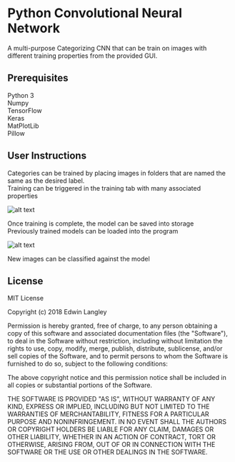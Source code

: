 # Python Convolutional Neural Network
A multi-purpose Categorizing CNN that can be train on images with different training properties from the provided GUI. 

## Prerequisites
Python 3<br />
Numpy<br />
TensorFlow<br />
Keras<br />
MatPlotLib<br />
Pillow <br />

## User Instructions
Categories can be trained by placing images in folders that are named the same as the desired label.<br />
Training can be triggered in the training tab with many associated properties <br />

![alt text](https://lh5.googleusercontent.com/tGjfVxo8LMvVLmiovvRNX0azImxp7pinctKL4t0vLl_MkD2D9dHCaavmZ5cTtPsunEfiHQ-oLVwso93ztrNb=w1911-h2034-rw "Logo Title Text 1")

Once training is complete, the model can be saved into storage<br />
Previously trained models can be loaded into the program <br />

![alt text](https://lh6.googleusercontent.com/8UKWR31WlTwh1gNRrYy_YFZYlzTb8U5D5UQg3Trd00vQhT42yL-BgBAWKEBZVjj_VhNSynIu38yPK1BBTTLs=w1911-h2034-rw "Logo Title Text 1")

New images can be classified against the model<br />

## License
MIT License

Copyright (c) 2018 Edwin Langley

Permission is hereby granted, free of charge, to any person obtaining a copy
of this software and associated documentation files (the "Software"), to deal
in the Software without restriction, including without limitation the rights
to use, copy, modify, merge, publish, distribute, sublicense, and/or sell
copies of the Software, and to permit persons to whom the Software is
furnished to do so, subject to the following conditions:

The above copyright notice and this permission notice shall be included in all
copies or substantial portions of the Software.

THE SOFTWARE IS PROVIDED "AS IS", WITHOUT WARRANTY OF ANY KIND, EXPRESS OR
IMPLIED, INCLUDING BUT NOT LIMITED TO THE WARRANTIES OF MERCHANTABILITY,
FITNESS FOR A PARTICULAR PURPOSE AND NONINFRINGEMENT. IN NO EVENT SHALL THE
AUTHORS OR COPYRIGHT HOLDERS BE LIABLE FOR ANY CLAIM, DAMAGES OR OTHER
LIABILITY, WHETHER IN AN ACTION OF CONTRACT, TORT OR OTHERWISE, ARISING FROM,
OUT OF OR IN CONNECTION WITH THE SOFTWARE OR THE USE OR OTHER DEALINGS IN THE
SOFTWARE.

